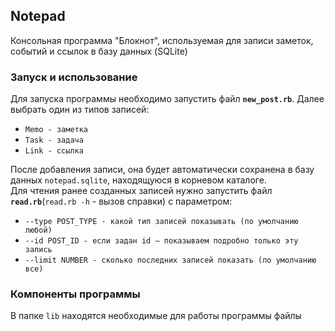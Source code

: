 ## Notepad
Консольная программа "Блокнот", используемая для записи заметок, событий и ссылок в базу данных (SQLite)  
### Запуск и использование

Для запуска программы необходимо запустить файл **`new_post.rb`**. Далее выбрать один из типов записей:  
+ `Memo - заметка`
+ `Task - задача`
+ `Link - ссылка`  

После добавления записи, она будет автоматически сохранена в базу данных `notepad.sqlite`, находящуюся в корневом каталоге.  
Для чтения ранее созданных записей нужно запустить файл **`read.rb`**(`read.rb -h` - вызов справки) с параметром: 
+ `--type POST_TYPE - какой тип записей показывать (по умолчанию любой)`
+ `--id POST_ID - если задан id — показываем подробно только эту запись`
+ `--limit NUMBER - сколько последних записей показать (по умолчанию все)`  
### Компоненты программы
В папке `lib` находятся необходимые для работы программы файлы
